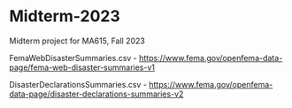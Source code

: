 # Midterm-2023
Midterm project for MA615, Fall 2023

FemaWebDisasterSummaries.csv - https://www.fema.gov/openfema-data-page/fema-web-disaster-summaries-v1

DisasterDeclarationsSummaries.csv - https://www.fema.gov/openfema-data-page/disaster-declarations-summaries-v2

